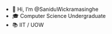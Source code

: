 - 👋 Hi, I’m @SaniduWickramasinghe
- 🎓 Computer Science Undergraduate
- 📚 IIT / UOW
<!---
SaniduWickramasinghe/SaniduWickramasinghe is a ✨ special ✨ repository because its `README.md` (this file) appears on your GitHub profile.
You can click the Preview link to take a look at your changes.
--->
